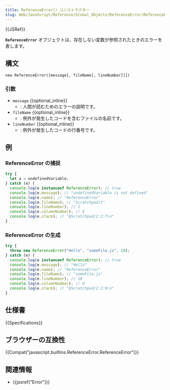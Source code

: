 ```yaml
---
title: ReferenceError() コンストラクター
slug: Web/JavaScript/Reference/Global_Objects/ReferenceError/ReferenceError
---
```


{{JSRef}}

**`ReferenceError`** オブジェクトは、存在しない変数が参照されたときのエラーを表します。

## 構文

```
new ReferenceError([message[, fileName[, lineNumber]]])
```

### 引数

- `message` {{optional_inline}}
  - : 人間が読むためのエラーの説明です。
- `fileName` {{optional_inline}}
  - : 例外が発生したコードを含むファイルの名前です。
- `lineNumber` {{optional_inline}}
  - : 例外が発生したコードの行番号です。

## 例

### ReferenceError の捕捉

```js
try {
  let a = undefinedVariable;
} catch (e) {
  console.log(e instanceof ReferenceError); // true
  console.log(e.message); // "undefinedVariable is not defined"
  console.log(e.name); // "ReferenceError"
  console.log(e.fileName); // "Scratchpad/1"
  console.log(e.lineNumber); // 2
  console.log(e.columnNumber); // 6
  console.log(e.stack); // "@Scratchpad/2:2:7\n"
}
```

### ReferenceError の生成

```js
try {
  throw new ReferenceError("Hello", "someFile.js", 10);
} catch (e) {
  console.log(e instanceof ReferenceError); // true
  console.log(e.message); // "Hello"
  console.log(e.name); // "ReferenceError"
  console.log(e.fileName); // "someFile.js"
  console.log(e.lineNumber); // 10
  console.log(e.columnNumber); // 0
  console.log(e.stack); // "@Scratchpad/2:2:9\n"
}
```

## 仕様書

{{Specifications}}

## ブラウザーの互換性

{{Compat("javascript.builtins.ReferenceError.ReferenceError")}}

## 関連情報

- {{jsxref("Error")}}

